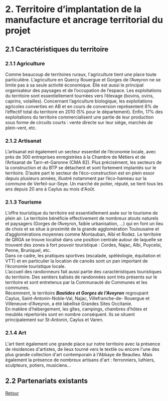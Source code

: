 # 2. Territoire d’implantation de la manufacture et ancrage territorial du projet  


## 2.1 Caractéristiques du territoire  

### 2.1.1 Agriculture  
Comme beaucoup de territoires ruraux, l'agriculture tient une place toute particulière. L’agriculture en Quercy Rouergue et Gorges de l’Aveyron ne se limite pas à sa seule activité économique. Elle est aussi le principal organisateur des paysages et de l’occupation de l’espace. Les exploitations du territoire sont essentiellement tournées vers l’élevage (bovins, ovins, caprins, volailles). Concernant l’agriculture biologique, les exploitations agricoles converties en AB et en cours de conversion représentent 8% de l’effectif total du territoire en 2010 (5% pour le département). Enfin, 17% des exploitations du territoire commercialisent une partie de leur production sous forme de circuits courts : vente directe sur leur siège, marchés de plein-vent, etc. 

### 2.1.2 Artisanat  
L’artisanat est également un secteur essentiel de l’économie locale, avec près de 300 entreprises enregistrées à la Chambre de Métiers et de l’Artisanat de Tarn-et-Garonne (CMA 82). Plus précisément, les secteurs de la construction et du BTP se détachent et sont fortement implantés sur le territoire. D’autre part le secteur de l’éco-construction est en plein essor depuis plusieurs années, illustré notamment par l’éco-hameau sur la commune de Verfeil-sur-Seye. Un marché de potier, réputé, se tient tous les ans depuis 20 ans à Caylus au mois d'Août. 

### 2.1.3 Tourisme  
L’offre touristique du territoire est essentiellement axée sur le tourisme de plein air. Le territoire bénéficie effectivement de nombreux atouts naturels et paysagers (Gorges de l’Aveyron, faible urbanisation, …) qui en font un lieu de choix et se situe à proximité de la grande agglomération Toulousaine et d’agglomérations moyennes comme Montauban, Albi et Rodez. Le territoire de QRGA se trouve localisé dans une position centrale autour de laquelle se trouvent des zones à fort pouvoir touristique : Cordes, Najac, Albi, Puycelsi, Penne, Bruniquel, etc.  
Dans ce cadre, les pratiques sportives (escalade, spéléologie, équitation et VTT) et en particulier la location de canoës sont un pan important de l’économie touristique locale.  
L’accueil des randonneurs fait aussi partie des caractéristiques touristiques du territoire. Des sentiers balisés de randonnées sont très présents sur le territoire et sont entretenus par la Communauté de Communes et les communes.  
Récemment, le territoire ***Bastides et Gorges de l'Aveyron*** regroupant Caylus, Saint-Antonin-Noble-Val, Najac, Villefranche-de- Rouergue et Villeneuve-d'Aveyron, a été labellisé Grandes Sites Occitanie.  
En matière d’hébergement, les gîtes, campings, chambres d’hôtes et meublés répertoriés sont en nombre conséquent. Ils se situent principalement sur St-Antonin, Caylus et Varen.

### 2.1.4 Art  
L'art tient également une grande place sur notre territoire avec la présence de résidences d'artistes, de lieux tourné vers le textile ou encore l'une des plus grande collection d'art contemporain à l'Abbaye de Beaulieu. Mais également la présence de nombreux artisans d'art : ferronniers, luthiers, sculpteurs, potiers, musiciens...


## 2.2 Partenariats existants  

[Retour](README.md)

